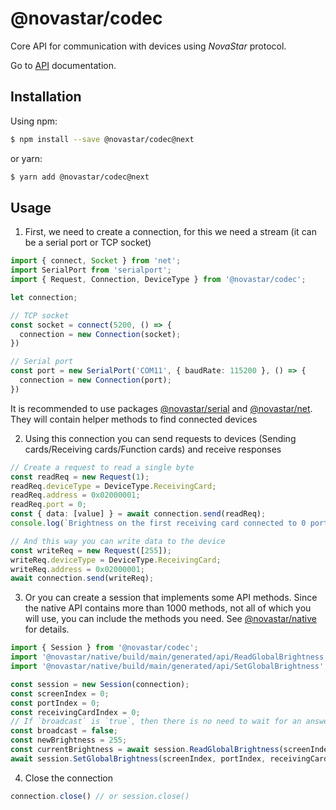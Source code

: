 # @novastar/codec

Core API for communication with devices using *NovaStar* protocol.

Go to [API](https://sarakusha.github.io/novastar/modules/_novastar_codec.html) documentation.

## Installation

Using npm:

```bash
$ npm install --save @novastar/codec@next
```
or yarn:

```bash
$ yarn add @novastar/codec@next
```

## Usage

1. First, we need to create a connection, for this we need a stream
   (it can be a serial port or TCP socket)
   
```ts
import { connect, Socket } from 'net';
import SerialPort from 'serialport';
import { Request, Connection, DeviceType } from '@novastar/codec';

let connection;

// TCP socket
const socket = connect(5200, () => {
  connection = new Connection(socket);
})

// Serial port
const port = new SerialPort('COM11', { baudRate: 115200 }, () => {
  connection = new Connection(port);
})
```
It is recommended to use packages [@novastar/serial](https://www.npmjs.com/package/@novastar/serial) and [@novastar/net](https://www.npmjs.com/package/@novastar/net). They will contain helper methods to find connected devices

2. Using this connection you can send requests to devices (Sending cards/Receiving cards/Function cards)
   and receive responses
```ts
// Create a request to read a single byte
const readReq = new Request(1);
readReq.deviceType = DeviceType.ReceivingCard;
readReq.address = 0x02000001;
readReq.port = 0;
const { data: [value] } = await connection.send(readReq);
console.log(`Brightness on the first receiving card connected to 0 port is ${value}`);

// And this way you can write data to the device
const writeReq = new Request([255]);
writeReq.deviceType = DeviceType.ReceivingCard;
writeReq.address = 0x02000001;
await connection.send(writeReq);
```
3. Or you can create a session that implements some API methods.
   Since the native API contains more than 1000 methods, not all of which you will use, 
   you can include the methods you need. See [@novastar/native](https://www.npmjs.com/package/@novastar/native) for details.
```ts
import { Session } from '@novastar/codec';
import '@novastar/native/build/main/generated/api/ReadGlobalBrightness';
import '@novastar/native/build/main/generated/api/SetGlobalBrightness';

const session = new Session(connection);
const screenIndex = 0;
const portIndex = 0;
const receivingCardIndex = 0;
// If `broadcast` is `true`, then there is no need to wait for an answer.
const broadcast = false;
const newBrightness = 255;
const currentBrightness = await session.ReadGlobalBrightness(screenIndex, portIndex, receivingCardIndex);
await session.SetGlobalBrightness(screenIndex, portIndex, receivingCardIndex, broadcast, newBrightness);
```

4. Close the connection
```ts
connection.close() // or session.close()
```
